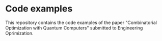 # Code examples 
This repository contains the code examples of the paper "Combinatorial Optimization with Quantum Computers" submitted to Engineering Oprimization.
